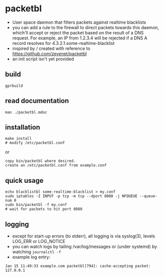 # packetbl
- User space daemon that filters packets against realtime blacklists
- you can add a rule to the firewall to direct packets towards this daemon, which'll accept or reject the packet based on the result of a DNS request.  For example, an IP from 1.2.3.4 will be rejected if a DNS A record resolves for 4.3.2.1.some-realtime-blacklist
- inspired by / created with reference to https://github.com/zevenet/packetbl
- an init script isn't yet provided

## build
```
gprbuild
```

## read documentation
```
man ./packetbl.mdoc
```

## installation
```
make install
# modify /etc/packetbl.conf
```
or
```
copy bin/packetbl where desired.
create an /etc/packetbl.conf from example.conf
```

## quick usage
```
echo blacklistbl some-realtime-blacklist > my.conf
sudo iptables -I INPUT -p tcp -m tcp --dport 8080 -j NFQUEUE --queue-num 0
sudo bin/packetbl -f my.conf
# wait for packets to hit port 8080
```

## logging
- except for start-up errors (to stderr), all logging is via syslog(3), levels LOG\_ERR or LOG\_NOTICE
- you can watch logs by tailing /var/log/messages or (under systemd) by watching `journalctl -f`
- example log entry:
```
Jan 15 11:49:33 example.com packetbl[794]: cache-accepting packet: 127.0.0.1
```
